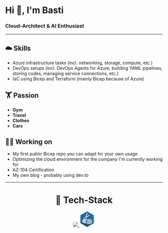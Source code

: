 # Hi 👋, I'm Basti

### Cloud-Architect & AI Enthusiast
---

## ☁️ Skills
- Azure infrastructure tasks (incl. networking, storage, compute, etc.)
- DevOps setups (incl. DevOps Agents for Azure, building YAML pipelines, storing codes, managing service connections, etc.)
- IaC using Bicep and Terraform (mainly Bicep because of Azure)


## 🏋️ Passion
- **Gym**
- **Travel**
- **Clothes**
- **Cars**

## 🧑‍💻 Working on
- My first public Bicep repo you can adapt for your own usage
- Optimizing the cloud environment for the company I'm currently working for
- AZ-104 Certification
- My own blog - probably using dev.to
---

<div align="center">

# 📡 Tech-Stack

  <a href="https://skillicons.dev">
    <img src="https://skillicons.dev/icons?i=azure,terraform,devto&perline=3" />
  </a>
  <a href="https://github.com/Azure/bicep" target="_blank" rel="noreferrer"> <img src="https://github.com/Azure/bicep/blob/main/docs/images/BicepLogoImage.png?raw=true" alt="azure" width="50" height="50"    </a>
  
</div>
